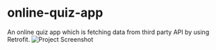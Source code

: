 # online-quiz-app
An online quiz app which is fetching data from third party API by using Retrofit.
![Project Screenshot](/Users/olisheikh/Documents/Codes/Android/FullProjects/JetTrivia)